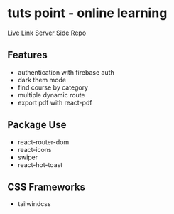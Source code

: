 # tuts point - online learning

[Live Link](https://tuts-point-240ea.web.app/)
[Server Side Repo](https://github.com/itarek99/tuts_point-server-code)

## Features

- authentication with firebase auth
- dark them mode
- find course by category
- multiple dynamic route
- export pdf with react-pdf

## Package Use

- react-router-dom
- react-icons
- swiper
- react-hot-toast

## CSS Frameworks

- tailwindcss
